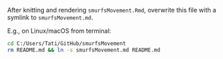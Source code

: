 After knitting and rendering `smurfsMovement.Rmd`, overwrite this file with a symlink to `smurfsMovement.md`.

E.g., on Linux/macOS from terminal:

```bash
cd C:/Users/Tati/GitHub/smurfsMovement
rm README.md && ln -s smurfsMovement.md README.md
```
